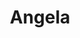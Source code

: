 ---
title: Angela
issue: "3"
issue_nr: 3
full_title: ""
subtitle: ""
story_arc: ""
crossover: ""
variant: ""
publisher: Image Comics
creators: 
  - Neil Gaiman
  - Greg Capullo
  - Mark Pennington
release_date: Feb 1995
release_year: 1995
genre:
  - Adventure
  - Super-Heroes
format: Comic
pages: 32
signed_by: Greg Capullo
price: 2.25
---